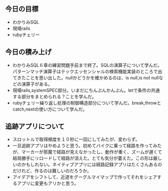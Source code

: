 ## 今日の目標
- わかりみSQL
- 現場rails
- rubyチェリー

## 今日の積み上げ
- わかりみSQL６章の練習問題手前まで終了。SQLの演算子について学んだ。パターンマッチ演算子はテックエッセンシャルの検索機能実装のところで出てきたことを思い出した。nullかどうかを確かめるのは、is null,is not nullなどの演算子がある。
- 現場rails,systemSPEC部分。いまだにちんぷんかんぷん。letで条件の共通する部分をまとめられる？ことを学んだ。
- rubyチェリー繰り返し処理の制御構造部分について学んだ。break,throwとcatch,nextの使い方について学んだ。

## 追跡アプリについて
- スロットルで取得頻度を１０秒に一回にしてみたが、変わらず。
- 一旦追跡アプリはやめようと思う。初めてバイクに乗って経路を作ってみたが、マーカーが邪魔で経路が見えなかったし、動作が重く、ズームが遅くて結局勝手にリロードして経路が消えた。とても気分が萎えた。この形は厳しいのかもしれない。ネイティブアプリには経路記録アプリはたくさんあるのだけれど、作るのは難しいのだろうか。
- アイデアをシフトして、近道をグーグルマイマップで作ってそれをシェアするアプリに変更もアリかと思う。